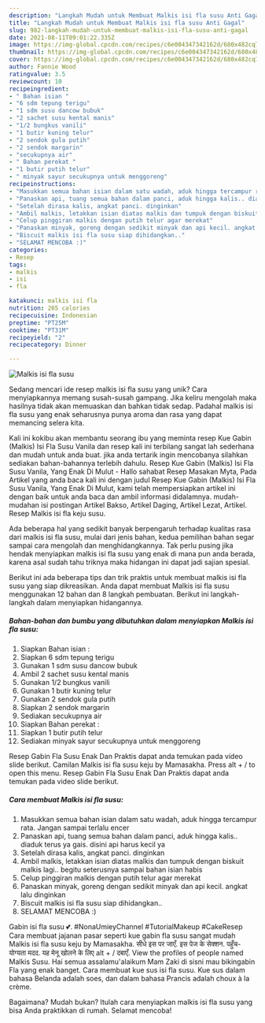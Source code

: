 ```yaml
---
description: "Langkah Mudah untuk Membuat Malkis isi fla susu Anti Gagal"
title: "Langkah Mudah untuk Membuat Malkis isi fla susu Anti Gagal"
slug: 982-langkah-mudah-untuk-membuat-malkis-isi-fla-susu-anti-gagal
date: 2021-08-11T09:01:22.335Z
image: https://img-global.cpcdn.com/recipes/c6e004347342162d/680x482cq70/malkis-isi-fla-susu-foto-resep-utama.jpg
thumbnail: https://img-global.cpcdn.com/recipes/c6e004347342162d/680x482cq70/malkis-isi-fla-susu-foto-resep-utama.jpg
cover: https://img-global.cpcdn.com/recipes/c6e004347342162d/680x482cq70/malkis-isi-fla-susu-foto-resep-utama.jpg
author: Fannie Wood
ratingvalue: 3.5
reviewcount: 10
recipeingredient:
- " Bahan isian "
- "6 sdm tepung terigu"
- "1 sdm susu dancow bubuk"
- "2 sachet susu kental manis"
- "1/2 bungkus vanili"
- "1 butir kuning telur"
- "2 sendok gula putih"
- "2 sendok margarin"
- "secukupnya air"
- " Bahan perekat "
- "1 butir putih telur"
- " minyak sayur secukupnya untuk menggoreng"
recipeinstructions:
- "Masukkan semua bahan isian dalam satu wadah, aduk hingga tercampur rata. Jangan sampai terlalu encer"
- "Panaskan api, tuang semua bahan dalam panci, aduk hingga kalis.. diaduk terus ya gais. disini api harus kecil ya"
- "Setelah dirasa kalis, angkat panci. dinginkan"
- "Ambil malkis, letakkan isian diatas malkis dan tumpuk dengan biskuit malkis lagi.. begitu seterusnya sampai bahan isian habis"
- "Celup pinggiran malkis dengan putih telur agar merekat"
- "Panaskan minyak, goreng dengan sedikit minyak dan api kecil. angkat lalu dinginkan"
- "Biscuit malkis isi fla susu siap dihidangkan.."
- "SELAMAT MENCOBA :)"
categories:
- Resep
tags:
- malkis
- isi
- fla

katakunci: malkis isi fla 
nutrition: 265 calories
recipecuisine: Indonesian
preptime: "PT25M"
cooktime: "PT31M"
recipeyield: "2"
recipecategory: Dinner

---
```



![Malkis isi fla susu](https://img-global.cpcdn.com/recipes/c6e004347342162d/680x482cq70/malkis-isi-fla-susu-foto-resep-utama.jpg)

Sedang mencari ide resep malkis isi fla susu yang unik? Cara menyiapkannya memang susah-susah gampang. Jika keliru mengolah maka hasilnya tidak akan memuaskan dan bahkan tidak sedap. Padahal malkis isi fla susu yang enak seharusnya punya aroma dan rasa yang dapat memancing selera kita.

Kali ini kokibu akan membantu seorang ibu yang meminta resep Kue Gabin (Malkis) Isi Fla Susu Vanila dan resep kali ini terbilang sangat lah sederhana dan mudah untuk anda buat. jika anda tertarik ingin mencobanya silahkan sediakan bahan-bahannya terlebih dahulu. Resep Kue Gabin (Malkis) Isi Fla Susu Vanila, Yang Enak Di Mulut - Hallo sahabat Resep Masakan Myta, Pada Artikel yang anda baca kali ini dengan judul Resep Kue Gabin (Malkis) Isi Fla Susu Vanila, Yang Enak Di Mulut, kami telah mempersiapkan artikel ini dengan baik untuk anda baca dan ambil informasi didalamnya. mudah-mudahan isi postingan Artikel Bakso, Artikel Daging, Artikel Lezat, Artikel. Resep Malkis isi fla keju susu.

Ada beberapa hal yang sedikit banyak berpengaruh terhadap kualitas rasa dari malkis isi fla susu, mulai dari jenis bahan, kedua pemilihan bahan segar sampai cara mengolah dan menghidangkannya. Tak perlu pusing jika hendak menyiapkan malkis isi fla susu yang enak di mana pun anda berada, karena asal sudah tahu triknya maka hidangan ini dapat jadi sajian spesial.


Berikut ini ada beberapa tips dan trik praktis untuk membuat malkis isi fla susu yang siap dikreasikan. Anda dapat membuat Malkis isi fla susu menggunakan 12 bahan dan 8 langkah pembuatan. Berikut ini langkah-langkah dalam menyiapkan hidangannya.

<!--inarticleads1-->

##### Bahan-bahan dan bumbu yang dibutuhkan dalam menyiapkan Malkis isi fla susu:

1. Siapkan  Bahan isian :
1. Siapkan 6 sdm tepung terigu
1. Gunakan 1 sdm susu dancow bubuk
1. Ambil 2 sachet susu kental manis
1. Gunakan 1/2 bungkus vanili
1. Gunakan 1 butir kuning telur
1. Gunakan 2 sendok gula putih
1. Siapkan 2 sendok margarin
1. Sediakan secukupnya air
1. Siapkan  Bahan perekat :
1. Siapkan 1 butir putih telur
1. Sediakan  minyak sayur secukupnya untuk menggoreng


Resep Gabin Fla Susu Enak Dan Praktis dapat anda temukan pada video slide berikut. Camilan Malkis isi fla susu keju by Mamasakha. Press alt + / to open this menu. Resep Gabin Fla Susu Enak Dan Praktis dapat anda temukan pada video slide berikut. 

<!--inarticleads2-->

##### Cara membuat Malkis isi fla susu:

1. Masukkan semua bahan isian dalam satu wadah, aduk hingga tercampur rata. Jangan sampai terlalu encer
1. Panaskan api, tuang semua bahan dalam panci, aduk hingga kalis.. diaduk terus ya gais. disini api harus kecil ya
1. Setelah dirasa kalis, angkat panci. dinginkan
1. Ambil malkis, letakkan isian diatas malkis dan tumpuk dengan biskuit malkis lagi.. begitu seterusnya sampai bahan isian habis
1. Celup pinggiran malkis dengan putih telur agar merekat
1. Panaskan minyak, goreng dengan sedikit minyak dan api kecil. angkat lalu dinginkan
1. Biscuit malkis isi fla susu siap dihidangkan..
1. SELAMAT MENCOBA :)


Gabin isi fla susu 💕. #NonaUmieyChannel #TutorialMakeup #CakeResep Cara membuat jajanan pasar seperti kue gabin fla susu sangat mudah Malkis isi fla susu keju by Mamasakha. सीधे इस पर जाएँ. इस पेज के सेक्शन. पहुँच-योग्यता मदद. यह मेनू खोलने के लिए alt + / दबाएँ. View the profiles of people named Malkis Susu. Hai semua assalamu&#39;alaikum Mam Zaki di sisni mau bikingabin Fla yang enak banget. Cara membuat kue sus isi fla susu. Kue sus dalam bahasa Belanda adalah soes, dan dalam bahasa Prancis adalah choux à la crème. 

Bagaimana? Mudah bukan? Itulah cara menyiapkan malkis isi fla susu yang bisa Anda praktikkan di rumah. Selamat mencoba!
